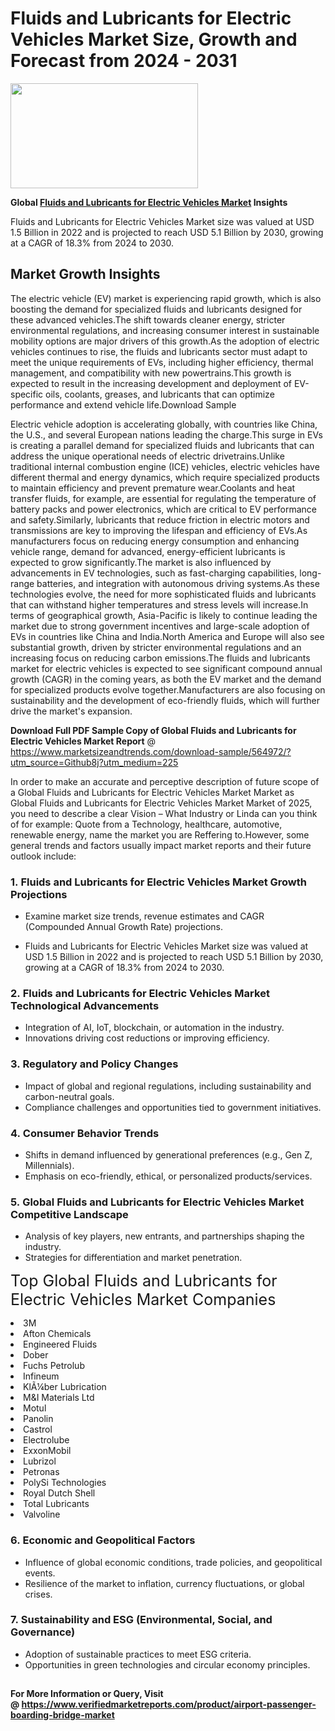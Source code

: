 <H1>Fluids and Lubricants for Electric Vehicles Market Size, Growth and Forecast from 2024 - 2031</H1><img class="aligncenter size-medium wp-image-584254" src="https://thirdeyenews.in/wp-content/uploads/2024/09/Global-Market-Research-300x168.jpeg" alt="" width="300" height="168" /><p><strong>Global&nbsp;<a href="https://www.marketsizeandtrends.com/download-sample/564972/?utm_source=Github8j?utm_medium=225">Fluids and Lubricants for Electric Vehicles Market</a> Insights</strong></p><p>Fluids and Lubricants for Electric Vehicles Market size was valued at USD 1.5 Billion in 2022 and is projected to reach USD 5.1 Billion by 2030, growing at a CAGR of 18.3% from 2024 to 2030.</p><p><h2>Market Growth Insights</h2> <p>The electric vehicle (EV) market is experiencing rapid growth, which is also boosting the demand for specialized fluids and lubricants designed for these advanced vehicles.The shift towards cleaner energy, stricter environmental regulations, and increasing consumer interest in sustainable mobility options are major drivers of this growth.As the adoption of electric vehicles continues to rise, the fluids and lubricants sector must adapt to meet the unique requirements of EVs, including higher efficiency, thermal management, and compatibility with new powertrains.This growth is expected to result in the increasing development and deployment of EV-specific oils, coolants, greases, and lubricants that can optimize performance and extend vehicle life.Download Sample</p> <p>Electric vehicle adoption is accelerating globally, with countries like China, the U.S., and several European nations leading the charge.This surge in EVs is creating a parallel demand for specialized fluids and lubricants that can address the unique operational needs of electric drivetrains.Unlike traditional internal combustion engine (ICE) vehicles, electric vehicles have different thermal and energy dynamics, which require specialized products to maintain efficiency and prevent premature wear.Coolants and heat transfer fluids, for example, are essential for regulating the temperature of battery packs and power electronics, which are critical to EV performance and safety.Similarly, lubricants that reduce friction in electric motors and transmissions are key to improving the lifespan and efficiency of EVs.As manufacturers focus on reducing energy consumption and enhancing vehicle range, demand for advanced, energy-efficient lubricants is expected to grow significantly.The market is also influenced by advancements in EV technologies, such as fast-charging capabilities, long-range batteries, and integration with autonomous driving systems.As these technologies evolve, the need for more sophisticated fluids and lubricants that can withstand higher temperatures and stress levels will increase.In terms of geographical growth, Asia-Pacific is likely to continue leading the market due to strong government incentives and large-scale adoption of EVs in countries like China and India.North America and Europe will also see substantial growth, driven by stricter environmental regulations and an increasing focus on reducing carbon emissions.The fluids and lubricants market for electric vehicles is expected to see significant compound annual growth (CAGR) in the coming years, as both the EV market and the demand for specialized products evolve together.Manufacturers are also focusing on sustainability and the development of eco-friendly fluids, which will further drive the market's expansion.</p><p><span class=""><strong>Download Full PDF Sample Copy of Global Fluids and Lubricants for Electric Vehicles Market Report</strong> @ <a href="https://www.marketsizeandtrends.com/download-sample/564972/?utm_source=Github8j?utm_medium=225" target="_blank">https://www.marketsizeandtrends.com/download-sample/564972/?utm_source=Github8j?utm_medium=225</a></span></p><p>In order to make an accurate and perceptive description of future scope of a Global&nbsp;Fluids and Lubricants for Electric Vehicles Market Market as Global&nbsp;Fluids and Lubricants for Electric Vehicles Market Market of 2025, you need to describe a clear Vision &ndash; What Industry or Linda can you think of for example: Quote from a Technology, healthcare, automotive, renewable energy, name the market you are Reffering to.However, some general trends and factors usually impact market reports and their future outlook include:</p><h3>1.&nbsp;<strong>Fluids and Lubricants for Electric Vehicles Market Growth Projections</strong></h3><ul><li>Examine market size trends, revenue estimates and CAGR (Compounded Annual Growth Rate) projections.</li><li><p>Fluids and Lubricants for Electric Vehicles Market size was valued at USD 1.5 Billion in 2022 and is projected to reach USD 5.1 Billion by 2030, growing at a CAGR of 18.3% from 2024 to 2030.</p></li></ul><h3>2.&nbsp;<strong>Fluids and Lubricants for Electric Vehicles Market Technological Advancements</strong></h3><ul><li>Integration of AI, IoT, blockchain, or automation in the industry.</li><li>Innovations driving cost reductions or improving efficiency.</li></ul><h3>3.&nbsp;<strong>Regulatory and Policy Changes</strong></h3><ul><li>Impact of global and regional regulations, including sustainability and carbon-neutral goals.</li><li>Compliance challenges and opportunities tied to government initiatives.</li></ul><h3>4.&nbsp;<strong>Consumer Behavior Trends</strong></h3><ul><li>Shifts in demand influenced by generational preferences (e.g., Gen Z, Millennials).</li><li>Emphasis on eco-friendly, ethical, or personalized products/services.</li></ul><h3>5.&nbsp;<strong>Global Fluids and Lubricants for Electric Vehicles Market Competitive Landscape</strong></h3><ul><li>Analysis of key players, new entrants, and partnerships shaping the industry.</li><li>Strategies for differentiation and market penetration.</li></ul><p data-pm-slice="1 1 []"><span style="color: inherit; font-family: inherit; font-size: 25px;">Top Global Fluids and Lubricants for Electric Vehicles Market Companies</span></p><div class="" data-test-id=""><p><li>3M</li><li> Afton Chemicals</li><li> Engineered Fluids</li><li> Dober</li><li> Fuchs Petrolub</li><li> Infineum</li><li> KlÃ¼ber Lubrication</li><li> M&I Materials Ltd</li><li> Motul</li><li> Panolin</li><li> Castrol</li><li> Electrolube</li><li> ExxonMobil</li><li> Lubrizol</li><li> Petronas</li><li> PolySi Technologies</li><li> Royal Dutch Shell</li><li> Total Lubricants</li><li> Valvoline</li></p></div><h3>6.&nbsp;<strong>Economic and Geopolitical Factors</strong></h3><ul><li>Influence of global economic conditions, trade policies, and geopolitical events.</li><li>Resilience of the market to inflation, currency fluctuations, or global crises.</li></ul><h3>7.&nbsp;<strong>Sustainability and ESG (Environmental, Social, and Governance)</strong></h3><ul><li>Adoption of sustainable practices to meet ESG criteria.</li><li>Opportunities in green technologies and circular economy principles.</li></ul><h2><strong style="font-size: 14px;">For More Information or Query, Visit @&nbsp;</strong><a style="background-color: #ffffff; font-size: 14px;" href="https://www.marketsizeandtrends.com/report/fluids-and-lubricants-for-electric-vehicles-market/" target="_blank">https://www.verifiedmarketreports.com/product/airport-passenger-boarding-bridge-market</a></h2>